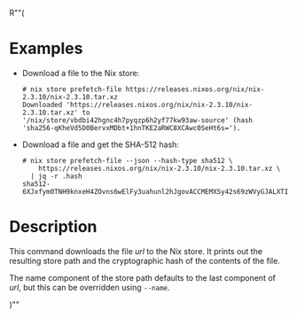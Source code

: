 R""(

# Examples

* Download a file to the Nix store:

  ```console
  # nix store prefetch-file https://releases.nixos.org/nix/nix-2.3.10/nix-2.3.10.tar.xz
  Downloaded 'https://releases.nixos.org/nix/nix-2.3.10/nix-2.3.10.tar.xz' to
  '/nix/store/vbdbi42hgnc4h7pyqzp6h2yf77kw93aw-source' (hash
  'sha256-qKheVd5D0BervxMDbt+1hnTKE2aRWC8XCAwc0SeHt6s=').
  ```

* Download a file and get the SHA-512 hash:

  ```console
  # nix store prefetch-file --json --hash-type sha512 \
      https://releases.nixos.org/nix/nix-2.3.10/nix-2.3.10.tar.xz \
    | jq -r .hash
  sha512-6XJxfym0TNH9knxeH4ZOvns6wElFy3uahunl2hJgovACCMEMXSy42s69zWVyGJALXTI+86tpDJGlIcAySEKBbA==
  ```

# Description

This command downloads the file *url* to the Nix store. It prints out
the resulting store path and the cryptographic hash of the contents of
the file.

The name component of the store path defaults to the last component of
*url*, but this can be overridden using `--name`.

)""
